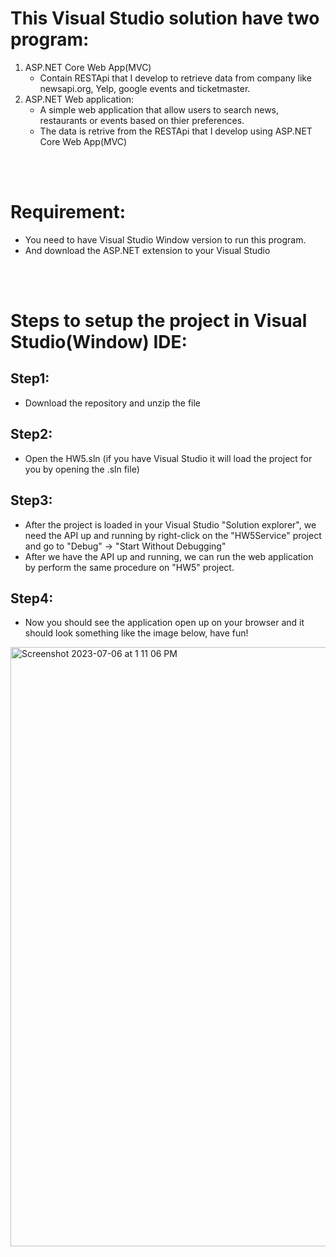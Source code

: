 # This Visual Studio solution have two program:
1. ASP.NET Core Web App(MVC)
   - Contain RESTApi that I develop to retrieve data from company like newsapi.org, Yelp, google events and ticketmaster.
2. ASP.NET Web application:
   - A simple web application that allow users to search news, restaurants or events based on thier preferences.
   - The data is retrive from the RESTApi that I develop using ASP.NET Core Web App(MVC)

<br>
<br>

# Requirement:  
  - You need to have Visual Studio Window version to run this program.
  - And download the ASP.NET extension to your Visual Studio

<br>
<br>

# Steps to setup the project in Visual Studio(Window) IDE:
## Step1:
  - Download the repository and unzip the file

## Step2:
  - Open the HW5.sln (if you have Visual Studio it will load the project for you by opening the .sln file)

## Step3:
  - After the project is loaded in your Visual Studio "Solution explorer", we need the API up and running by right-click on the "HW5Service" project and go to "Debug" -> "Start Without Debugging"
  - After we have the API up and running, we can run the web application by perform the same procedure on "HW5" project.

## Step4:
  - Now you should see the application open up on your browser and it should look something like the image below, have fun!
   <img width="959" alt="Screenshot 2023-07-06 at 1 11 06 PM" src="https://github.com/zengkeat/Search-News-Restaurant-Events-using-RESTApi/assets/42499826/4c26c606-9673-4108-a09d-8e6450257a11">
